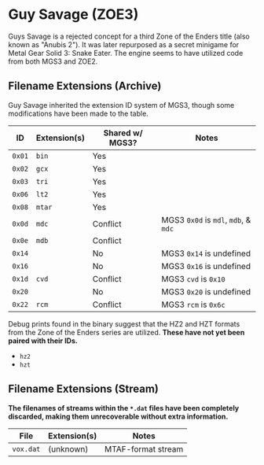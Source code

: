 
# Guy Savage (ZOE3)

Guys Savage is a rejected concept for a third Zone of the Enders title (also known as "Anubis 2"). It was later repurposed as a secret minigame for Metal Gear Solid 3: Snake Eater. The engine seems to have utilized code from both MGS3 and ZOE2.

## Filename Extensions (Archive)

Guy Savage inherited the extension ID system of MGS3, though some modifications have been made to the table.

ID       | Extension(s) | Shared w/ MGS3? | Notes
-------- | ------------ | --------------- | -----
``0x01`` | ``bin``      | Yes             |
``0x02`` | ``gcx``      | Yes             |
``0x03`` | ``tri``      | Yes             |
``0x06`` | ``lt2``      | Yes             |
``0x08`` | ``mtar``     | Yes             |
``0x0d`` | ``mdc``      | Conflict        | MGS3 ``0x0d`` is ``mdl``, ``mdb``, & ``mdc``
``0x0e`` | ``mdb``      | Conflict        |
``0x14`` |              | No              | MGS3 ``0x14`` is undefined
``0x16`` |              | No              | MGS3 ``0x16`` is undefined
``0x1d`` | ``cvd``      | Conflict        | MGS3 ``cvd`` is ``0x10``
``0x20`` |              | No              | MGS3 ``0x20`` is undefined
``0x22`` | ``rcm``      | Conflict        | MGS3 ``rcm`` is ``0x6c``

Debug prints found in the binary suggest that the HZ2 and HZT formats from the Zone of the Enders series are utilized. **These have not yet been paired with their IDs.**

- ``hz2``
- ``hzt``

## Filename Extensions (Stream)

**The filenames of streams within the ``*.dat`` files have been completely discarded, making them unrecoverable without extra information.**

File        | Extension(s) | Notes
----------- | ------------ | -----
``vox.dat`` | (unknown)    | MTAF-format stream
